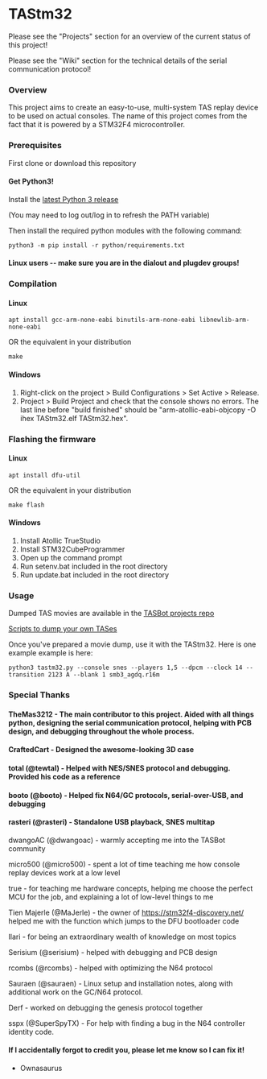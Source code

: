 # TAStm32
Please see the "Projects" section for an overview of the current status of this project!

Please see the "Wiki" section for the technical details of the serial communication protocol!

### Overview

This project aims to create an easy-to-use, multi-system TAS replay device to be used on actual consoles. The name of this project comes from the fact that it is powered by a STM32F4 microcontroller.

### Prerequisites

First clone or download this repository

#### Get Python3!
Install the [latest Python 3 release](https://www.python.org/downloads/)

(You may need to log out/log in to refresh the PATH variable)

Then install the required python modules with the following command:

    python3 -m pip install -r python/requirements.txt
    
#### Linux users -- make sure you are in the dialout and plugdev groups!
    
### Compilation

#### Linux
    apt install gcc-arm-none-eabi binutils-arm-none-eabi libnewlib-arm-none-eabi
OR the equivalent in your distribution

    make

#### Windows

1. Right-click on the project > Build Configurations > Set Active > Release.
1. Project > Build Project and check that the console shows no errors. The last line before "build finished" should be "arm-atollic-eabi-objcopy -O ihex TAStm32.elf TAStm32.hex".

### Flashing the firmware

#### Linux
    apt install dfu-util
OR the equivalent in your distribution

    make flash

#### Windows
1. Install Atollic TrueStudio
1. Install STM32CubeProgrammer
1. Open up the command prompt
1. Run setenv.bat included in the root directory
1. Run update.bat included in the root directory

### Usage

Dumped TAS movies are available in the [TASBot projects repo](https://github.com/dwangoac/TASBot-Projects/tree/master/replayfiles)

[Scripts to dump your own TASes](https://github.com/dwangoac/TASBot-Projects/blob/master/Dump_Scripts/)

Once you've prepared a movie dump, use it with the TAStm32. Here is one example example is here:

    python3 tastm32.py --console snes --players 1,5 --dpcm --clock 14 --transition 2123 A --blank 1 smb3_agdq.r16m

### Special Thanks
#### TheMas3212 - The main contributor to this project. Aided with all things python, designing the serial communication protocol, helping with PCB design, and debugging throughout the whole process.
#### CraftedCart - Designed the awesome-looking 3D case
#### total (@tewtal) - Helped with NES/SNES protocol and debugging. Provided his code as a reference
#### booto (@booto) - Helped fix N64/GC protocols, serial-over-USB, and debugging
#### rasteri (@rasteri) - Standalone USB playback, SNES multitap

dwangoAC (@dwangoac) - warmly accepting me into the TASBot community

micro500 (@micro500) - spent a lot of time teaching me how console replay devices work at a low level

true - for teaching me hardware concepts, helping me choose the perfect MCU for the job, and explaining a lot of low-level things to me

Tien Majerle (@MaJerle) - the owner of https://stm32f4-discovery.net/ helped me with the function which jumps to the DFU bootloader code

Ilari - for being an extraordinary wealth of knowledge on most topics

Serisium (@serisium) - helped with debugging and PCB design

rcombs (@rcombs) - helped with optimizing the N64 protocol

Sauraen (@sauraen) - Linux setup and installation notes, along with additional work on the GC/N64 protocol.

Derf - worked on debugging the genesis protocol together

sspx (@SuperSpyTX) - For help with finding a bug in the N64 controller identity code.

#### If I accidentally forgot to credit you, please let me know so I can fix it!

 - Ownasaurus
